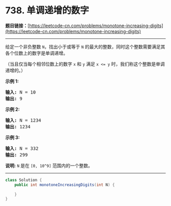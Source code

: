 # 738. 单调递增的数字

**题目链接：**[https://leetcode-cn.com/problems/monotone-increasing-digits](https://leetcode-cn.com/problems/monotone-increasing-digits)

---

<div class="content__1Y2H">
 <div class="notranslate">
  <p>给定一个非负整数&nbsp;<code>N</code>，找出小于或等于&nbsp;<code>N</code>&nbsp;的最大的整数，同时这个整数需要满足其各个位数上的数字是单调递增。</p> 
  <p>（当且仅当每个相邻位数上的数字&nbsp;<code>x</code>&nbsp;和&nbsp;<code>y</code>&nbsp;满足&nbsp;<code>x &lt;= y</code>&nbsp;时，我们称这个整数是单调递增的。）</p> 
  <p><strong>示例 1:</strong></p> 
  <pre class="language-text"><strong>输入:</strong> N = 10
<strong>输出:</strong> 9
</pre> 
  <p><strong>示例 2:</strong></p> 
  <pre class="language-text"><strong>输入:</strong> N = 1234
<strong>输出:</strong> 1234
</pre> 
  <p><strong>示例 3:</strong></p> 
  <pre class="language-text"><strong>输入:</strong> N = 332
<strong>输出:</strong> 299
</pre> 
  <p><strong>说明:</strong> <code>N</code>&nbsp;是在&nbsp;<code>[0, 10^9]</code>&nbsp;范围内的一个整数。</p> 
 </div>
</div>

---

```java
class Solution {
    public int monotoneIncreasingDigits(int N) {
        
    }
}
```